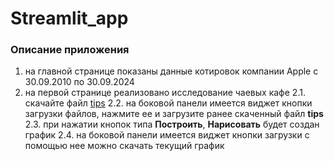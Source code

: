# Streamlit_app

### Описание приложения

1. на главной странице показаны данные котировок компании Apple с 30.09.2010 по 30.09.2024
2. на первой странице реализовано исследование чаевых кафе
2.1. скачайте файл [tips](https://raw.githubusercontent.com/mwaskom/seaborn-data/master/tips.csv)
2.2. на боковой панели имеется виджет кнопки загрузки файлов, нажмите ее и загрузите ранее скаченный файл **tips**
2.3. при нажатии кнопок типа **Построить**, **Нарисовать** будет создан график
2.4. на боковой панели имеется виджет кнопки загрузки с помощью нее можно скачать текущий график

